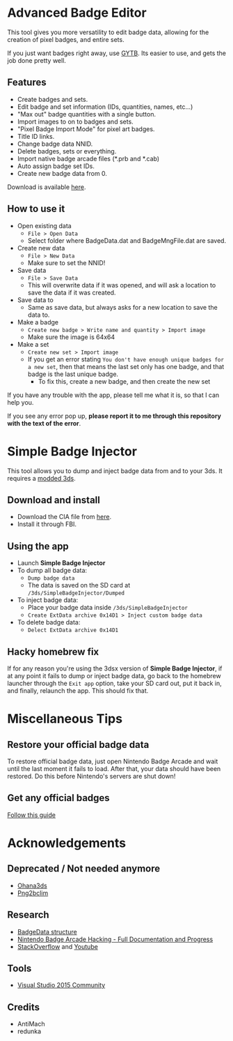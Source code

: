 # Advanced Badge Editor
This tool gives you more versatility to edit badge data, allowing for the creation of pixel badges, and entire sets.

If you just want badges right away, use [GYTB](https://github.com/MrCheeze/GYTB). Its easier to use, and gets the job done pretty well.

## Features
- Create badges and sets.
- Edit badge and set information (IDs, quantities, names, etc...)
- "Max out" badge quantities with a single button.
- Import images to on to badges and sets.
- "Pixel Badge Import Mode" for pixel art badges.
- Title ID links.
- Change badge data NNID.
- Delete badges, sets or everything.
- Import native badge arcade files (\*.prb and \*.cab)
- Auto assign badge set IDs.
- Create new badge data from 0.

Download is available [here](https://github.com/AntiMach/advanced-badge-editor/releases).

## How to use it
- Open existing data
	- `File > Open Data` 
	- Select folder where BadgeData.dat and BadgeMngFile.dat are saved.
- Create new data
	- `File > New Data`
	- Make sure to set the NNID!
- Save data
	- `File > Save Data`
	- This will overwrite data if it was opened, and will ask a location to save the data if it was created.
- Save data to
	- Same as save data, but always asks for a new location to save the data to.
- Make a badge
	- `Create new badge > Write name and quantity > Import image`
	- Make sure the image is 64x64
- Make a set
	- `Create new set > Import image`
	- If you get an error stating `You don't have enough unique badges for a new set`, then that means the last set only has one badge, and that badge is the last unique badge.
		- To fix this, create a new badge, and then create the new set

If you have any trouble with the app, please tell me what it is, so that I can help you.

If you see any error pop up, **please report it to me through this repository with the text of the error**.


# Simple Badge Injector
This tool allows you to dump and inject badge data from and to your 3ds. It requires a [modded 3ds](https://3ds.hacks.guide/).

## Download and install
- Download the CIA file from [here](https://github.com/TheMachinumps/Simple_badge_injector/releases/latest).
- Install it through FBI.

## Using the app
- Launch **Simple Badge Injector**
- To dump all badge data:
	- `Dump badge data`
	- The data is saved on the SD card at `/3ds/SimpleBadgeInjector/Dumped`
- To inject badge data:
	- Place your badge data inside `/3ds/SimpleBadgeInjector`
	- `Create ExtData archive 0x14D1 > Inject custom badge data`
- To delete badge data:
	- `Delect ExtData archive 0x14D1`

## Hacky homebrew fix
If for any reason you're using the 3dsx version of **Simple Badge Injector**, if at any point it fails to dump or inject badge data, go back to the homebrew launcher through the `Exit app` option, take your SD card out, put it back in, and finally, relaunch the app. This should fix that.


# Miscellaneous Tips
## Restore your official badge data
To restore official badge data, just open Nintendo Badge Arcade and wait until the last moment it fails to load. After that, your data should have been restored. Do this before Nintendo's servers are shut down!

## Get any official badges
[Follow this guide](https://gbatemp.net/threads/get-any-official-badges-without-other-users-data.476300/)


# Acknowledgements
## Deprecated / Not needed anymore
- [Ohana3ds](https://gbatemp.net/threads/wip-ohana3ds-tool.392576/)
- [Png2bclim](https://github.com/kwsch/png2bclim/releases)

## Research
- [BadgeData structure](https://www.3dbrew.org/wiki/Home_Menu#BadgeData.dat)
- [Nintendo Badge Arcade Hacking - Full Documentation and Progress](https://gbatemp.net/threads/nintendo-badge-arcade-hacking-full-documentation-and-progress.403183/)
- [StackOverflow](https://stackoverflow.com/) and [Youtube](https://youtube.com/)

## Tools
- [Visual Studio 2015 Community](https://www.visualstudio.com/vs/community/)

## Credits
- AntiMach
- redunka
